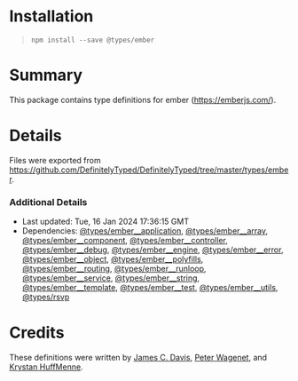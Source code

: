 # Installation
> `npm install --save @types/ember`

# Summary
This package contains type definitions for ember (https://emberjs.com/).

# Details
Files were exported from https://github.com/DefinitelyTyped/DefinitelyTyped/tree/master/types/ember.

### Additional Details
 * Last updated: Tue, 16 Jan 2024 17:36:15 GMT
 * Dependencies: [@types/ember__application](https://npmjs.com/package/@types/ember__application), [@types/ember__array](https://npmjs.com/package/@types/ember__array), [@types/ember__component](https://npmjs.com/package/@types/ember__component), [@types/ember__controller](https://npmjs.com/package/@types/ember__controller), [@types/ember__debug](https://npmjs.com/package/@types/ember__debug), [@types/ember__engine](https://npmjs.com/package/@types/ember__engine), [@types/ember__error](https://npmjs.com/package/@types/ember__error), [@types/ember__object](https://npmjs.com/package/@types/ember__object), [@types/ember__polyfills](https://npmjs.com/package/@types/ember__polyfills), [@types/ember__routing](https://npmjs.com/package/@types/ember__routing), [@types/ember__runloop](https://npmjs.com/package/@types/ember__runloop), [@types/ember__service](https://npmjs.com/package/@types/ember__service), [@types/ember__string](https://npmjs.com/package/@types/ember__string), [@types/ember__template](https://npmjs.com/package/@types/ember__template), [@types/ember__test](https://npmjs.com/package/@types/ember__test), [@types/ember__utils](https://npmjs.com/package/@types/ember__utils), [@types/rsvp](https://npmjs.com/package/@types/rsvp)

# Credits
These definitions were written by [James C. Davis](https://github.com/jamescdavis), [Peter Wagenet](https://github.com/wagenet), and [Krystan HuffMenne](https://github.com/gitKrystan).
